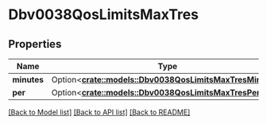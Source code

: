 # Dbv0038QosLimitsMaxTres

## Properties

Name | Type | Description | Notes
------------ | ------------- | ------------- | -------------
**minutes** | Option<[**crate::models::Dbv0038QosLimitsMaxTresMinutes**](dbv0_0_38_qos_limits_max_tres_minutes.md)> |  | [optional]
**per** | Option<[**crate::models::Dbv0038QosLimitsMaxTresPer**](dbv0_0_38_qos_limits_max_tres_per.md)> |  | [optional]

[[Back to Model list]](../README.md#documentation-for-models) [[Back to API list]](../README.md#documentation-for-api-endpoints) [[Back to README]](../README.md)


